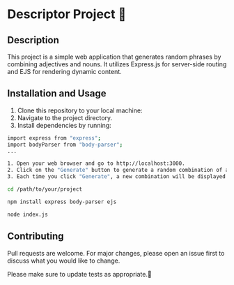 # Descriptor Project 📝

## Description

This project is a simple web application that generates random phrases by combining adjectives and nouns. It utilizes Express.js for server-side routing and EJS for rendering dynamic content.

## Installation and Usage

1. Clone this repository to your local machine:
2. Navigate to the project directory.
3. Install dependencies by running:

```bash
import express from "express";
import bodyParser from "body-parser";
...

1. Open your web browser and go to http://localhost:3000.
2. Click on the "Generate" button to generate a random combination of adjective and noun.
3. Each time you click "Generate", a new combination will be displayed on the screen.
```

```bash
cd /path/to/your/project

npm install express body-parser ejs

node index.js
```

## Contributing

Pull requests are welcome. For major changes, please open an issue first to discuss what you would like to change.

Please make sure to update tests as appropriate.🚀
